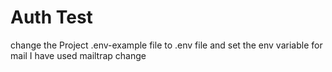 # Auth Test

change the Project .env-example file to .env file
and set the env variable
for mail I have used mailtrap change 
